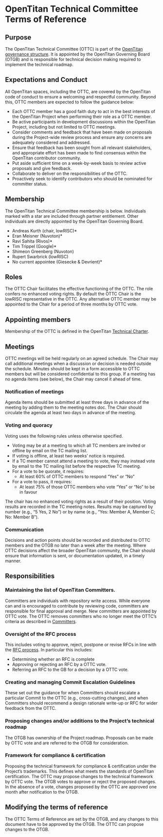 # OpenTitan Technical Committee Terms of Reference

## Purpose

The OpenTitan Technical Committee (OTTC) is part of the [OpenTitan governance structure](./README.md).
It is appointed by the OpenTitan Governing Board (OTGB) and is responsible for technical decision making required to implement the technical roadmap.

## Expectations and Conduct

All OpenTitan spaces, including the OTTC, are covered by the OpenTitan code of conduct to ensure a welcoming and respectful community.
Beyond this, OTTC members are expected to follow the guidance below:

* Each OTTC member has a good faith duty to act in the best interests of the OpenTitan Project when performing their role as a OTTC member.
* Be active participants in development discussions within the OpenTitan Project, including but not limited to OTTC meetings.
* Consider comments and feedback that have been made on proposals during the Project-wide review process and ensure any concerns are adequately considered and addressed.
* Ensure that feedback has been sought from all relevant stakeholders, and appropriate effort has been made to find consensus within the OpenTitan contributor community.
* Put aside sufficient time on a week-by-week basis to review active proposals and give feedback.
* Collaborate to deliver on the responsibilities of the OTTC.
* Proactively seek to identify contributors who should be nominated for committer status.

## Membership

The OpenTitan Technical Committee membership is below.
Individuals marked with a star are included through partner entitlement.
Other individuals are directly appointed by the OpenTitan Governing Board.

- Andreas Kurth (chair, lowRISC)*
- Eran Meisner (Nuvoton)*
- Ravi Sahita (Rivos)*
- Tim Trippel (Google)*
- Shimeon Greenberg (Nuvoton)
- Rupert Swarbrick (lowRISC)
- No current appointee (Giesecke & Devrient)*

## Roles

The OTTC Chair facilitates the effective functioning of the OTTC.
The role confers no enhanced voting rights.
By default the OTTC Chair is the lowRISC representative in the OTTC.
Any alternative OTTC member may be appointed to the Chair for a period of three months by OTTC vote.

## Appointing members

Membership of the OTTC is defined in the OpenTitan [Technical Charter](https://static.opentitan.org/technical-charter.pdf).

## Meetings

OTTC meetings will be held regularly on an agreed schedule.
The Chair may call additional meetings when a discussion or decision is needed outside the schedule.
Minutes should be kept in a form accessible to OTTC members but will be considered confidential to this group.
If a meeting has no agenda items (see below), the Chair may cancel it ahead of time.

### Notification of meetings

Agenda items should be submitted at least three days in advance of the meeting by adding them to the meeting notes doc.
The Chair should circulate the agenda at least two days in advance of the meeting.

### Voting and quoracy

Voting uses the following rules unless otherwise specified.

* Voting may be at a meeting to which all TC members are invited or offline by email on the TC mailing list.
* If voting is offline, at least two weeks’ notice is required.
* If a TC member cannot attend a meeting to vote, they may instead vote by email to the TC mailing list before the respective TC meeting.
* For a vote to be quorate, it requires:
  * At least 60% of OTTC members to respond “Yes” or “No”
* For a vote to pass, it requires:
  * At least 75% of those OTTC members who vote “Yes” or “No” to be in favour

The chair has no enhanced voting rights as a result of their position.
Voting results are recorded in the TC meeting notes. Results may be captured by number (e.g., “5 Yes, 2 No”) or by name (e.g., “Yes: Member A, Member C; No: Member B”).

### Communication

Decisions and action points should be recorded and distributed to OTTC members and the OTGB no later than a week after the meeting.
Where OTTC decisions affect the broader OpenTitan community, the Chair should ensure that information is sent, or documentation updated, in a timely manner.

## Responsibilities

### Maintaining the list of OpenTitan Committers.

Committers are individuals with repository write access.
While everyone can and is encouraged to contribute by reviewing code, committers are responsible for final approval and merge.
New committers are appointed by OTTC vote.
The OTTC removes committers who no longer meet the OTTC’s criteria as described in [Committers](./committers.md).

### Oversight of the RFC process

This includes voting to approve, reject, postpone or revise RFCs in line with the [RFC process](./rfc_process.md).
In particular this includes:

* Determining whether an RFC is complete
* Approving or rejecting an RFC by a OTTC vote.
* Referring an RFC to the GB for a decision by a OTTC vote.

### Creating and managing Commit Escalation Guidelines

These set out the guidance for when Committers should escalate a particular Commit to the OTTC (e.g., cross-cutting changes), and when Committers should recommend a design rationale write-up or RFC for wider feedback from the OTTC.

### Proposing changes and/or additions to the Project’s technical roadmap

The OTGB has ownership of the Project roadmap.
Proposals can be made by OTTC vote and are referred to the OTGB for consideration.

### Framework for compliance & certification

Proposing the technical framework for compliance & certification under the Project’s trademarks.
This defines what meets the standards of OpenTitan certification.
The OTTC may propose changes to the technical framework by OTTC vote.
The OTGB votes to approve or reject the proposed changes.
In the absence of a vote, changes proposed by the OTTC are approved one month after notification to the OTGB.

## Modifying the terms of reference

The OTTC Terms of Reference are set by the OTGB, and any changes to this document have to be approved by the OTGB. The OTTC can propose changes to the OTGB.
